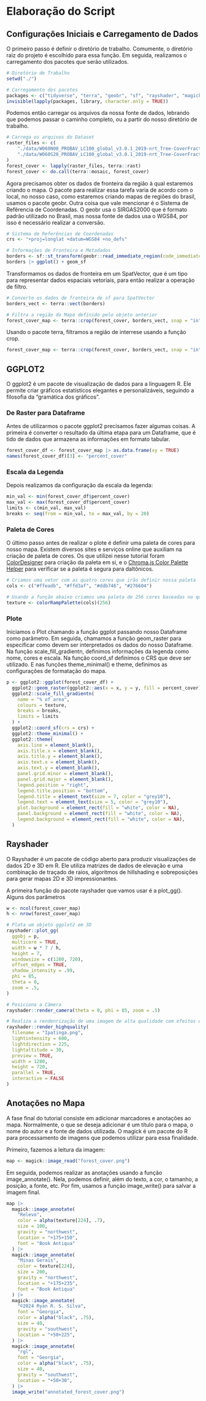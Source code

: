 # Elaboração do Script

## Configurações Iniciais e Carregamento de Dados

O primeiro passo é definir o diretório de trabalho. Comumente, o diretório raiz do projeto é escolhido para essa função. Em seguida, realizamos o carregamento dos pacotes que serão utilizados.

```r
# Diretório de Trabalho
setwd("./")

# Carregamento dos pacotes
packages <- c("tidyverse", "terra", "geobr", "sf", "rayshader", "magick")
invisible(lapply(packages, library, character.only = TRUE))
```

Podemos então carregar os arquivos da nossa fonte de dados, lebrando que podemos passar o caminho completo, ou a partir do nosso diretório de trabalho.

```r
# Carrega os arquivos do Dataset
raster_files <- c(
    "./data/W060N00_PROBAV_LC100_global_v3.0.1_2019-nrt_Tree-CoverFraction-layer_EPSG-4326.tif", #nolint
    "./data/W060S20_PROBAV_LC100_global_v3.0.1_2019-nrt_Tree-CoverFraction-layer_EPSG-4326.tif"  #nolint
)
forest_cover <- lapply(raster_files, terra::rast)
forest_cover <- do.call(terra::mosaic, forest_cover)
```

Agora precisamos obter os dados de fronteira da região à qual estaremos criando o mapa. O pacote para realizar essa tarefa varia de acordo com o local, no nosso caso, como estaremos criando mapas de regiões do brasil, usamos o pacote geobr. Outra coisa que vale mencionar é o Sistema de Refêrencia de Coordenadas. O geobr usa o SIRGAS2000 que é formato padrão utilizado no Brasil, mas nossa fonte de dados usa o WGS84, por isso é necessário realizar a conversão.

```r
# Sistema de Referências de Coordenadas
crs <- "+proj=longlat +datum=WGS84 +no_defs"

# Informações de Fronteira e Metadados
borders <- sf::st_transform(geobr::read_immediate_region(code_immediate = "310024"), crs) #nolint
borders |> ggplot() + geom_sf

``` 

Transformamos os dados de fronteira em um SpatVector, que é um tipo para representar dados espaciais vetoriais, para então realizar a operação de filtro.
```r
# Converte os dados de fronteira de sf para SpatVector
borders_vect <- terra::vect(borders)

# Filtra a região do Mapa definido pelo objeto anterior
forest_cover_map <- terra::crop(forest_cover, borders_vect, snap = "in", mask = TRUE, overwrite = TRUE)
```

Usando o pacote terra, filtramos a região de interrese usando a função crop.
```r
forest_cover_map <- terra::crop(forest_cover, borders_vect, snap = "in", mask = TRUE, overwrite = TRUE)
```

## GGPLOT2
O ggplot2 é um pacote de visualização de dados para a linguagem R. Ele permite criar gráficos estatísticos elegantes e personalizáveis, seguindo a filosofia da “gramática dos gráficos”.

### De Raster para Dataframe
Antes de utilizarmos o pacote ggplot2 precisamos fazer algumas coisas. A primeira é converter o resultado da última etapa para um Dataframe, que é tido de dados que armazena as informações em formato tabular.
```r
forest_cover_df <- forest_cover_map |> as.data.frame(xy = TRUE)
names(forest_cover_df)[3] <- "percent_cover"
```

### Escala da Legenda
Depois realizamos da configuração da escala da legenda:
```r
min_val <- min(forest_cover_df$percent_cover)
max_val <- max(forest_cover_df$percent_cover)
limits <- c(min_val, max_val)
breaks <- seq(from = min_val, to = max_val, by = 20)
```

### Paleta de Cores

O último passo antes de realizar o plote é definir uma paleta de cores para nosso mapa. Existem diversos sites e serviços online que auxiliam na criação de paleta de cores. Os que utilizei nesse tutorial foram [ColorDesigner](https://colordesigner.io/) para criação da paleta em si, e o [Chroma.js Color Palette Helper](https://gka.github.io/palettes/#/9|s|00429d,96ffea,ffffe0|ffffe0,ff005e,93003a|1|1) para verificar se a paleta é segura para daltônicos.

```r
# Criamos uma vetor com as quatro cores que irão definir nossa paleta
cols <- c("#ffeadb", "#ffd3af", "#ddb746", "#276604")

# Usando a função abaixo criamos uma paleta de 256 cores baseadas no que definimos anteriormente
texture <- colorRampPalette(cols)(256)
```

### Plote

Iniciamos o Plot chamando a função ggplot passando nosso Dataframe como parâmetro. Em seguida, chamamos a função geom_raster para especificar como devem ser interpretados os dados do nosso Dataframe. Na função scale_fill_gradientn, definimos informações da legenda como nome, cores e escala. Na função coord_sf definimos o CRS que deve ser utilizado. E nas funções theme_minimal() e theme, definimos as configurações de formatação do mapa.
``` r
p <- ggplot2::ggplot(forest_cover_df) +
  ggplot2::geom_raster(ggplot2::aes(x = x, y = y, fill = percent_cover)) +
  ggplot2::scale_fill_gradientn(
    name = "% of area",
    colours = texture,
    breaks = breaks,
    limits = limits
  ) +
  ggplot2::coord_sf(crs = crs) +
  ggplot2::theme_minimal() +
  ggplot2::theme(
    axis.line = element_blank(),
    axis.title.x = element_blank(),
    axis.title.y = element_blank(),
    axis.text.x = element_blank(),
    axis.text.y = element_blank(),
    panel.grid.minor = element_blank(),
    panel.grid.major = element_blank(),
    legend.position = "right",
    legend.title.position = "bottom",
    legend.title = element_text(size = 7, color = "grey10"),
    legend.text = element_text(size = 5, color = "grey10"),
    plot.background = element_rect(fill = "white", color = NA),
    panel.background = element_rect(fill = "white", color = NA),
    legend.background = element_rect(fill = "white", color = NA),
  )
```





## Rayshader

O Rayshader é um pacote de código aberto para produzir visualizações de dados 2D e 3D em R. Ele utiliza matrizes de dados de elevação e uma combinação de traçado de raios, algoritmos de hillshading e sobreposições para gerar mapas 2D e 3D impressionantes.

 
A primeira função do pacote rayshader que vamos usar é a plot_gg(). Alguns dos parâmetros 


```r
w <- ncol(forest_cover_map)
h <- nrow(forest_cover_map)

# Plota um objeto ggplot2 em 3D
rayshader::plot_gg(
  ggobj = p,
  multicore = TRUE,
  width = w * 7 / h,
  height = 7,
  windowsize = c(1280, 720),
  offset_edges = TRUE,
  shadow_intensity = .99,
  phi = 85,
  theta = 0,
  zoom = .5,
)

# Posiciona a Câmera
rayshader::render_camera(theta = 0, phi = 85, zoom = .5)
```

```r
# Realiza a rendenrização de uma imagem de alta qualidade com efeitos de iluminação.
rayshader::render_highquality(
  filename = "Ipatinga.png",
  lightintensity = 600,
  lightdirection = 225,
  lightaltitude = 30,
  preview = TRUE,
  width = 1280,
  height = 720,
  parallel = TRUE,
  interactive = FALSE
)
```

## Anotações no Mapa
A fase final do tutorial consiste em adicionar marcadores e anotações ao mapa. Normalmente, o que se deseja adicionar é um título para o mapa, o nome do autor e a fonte de dados utilizada. O magick é um pacote do R para processamento de imagens que podemos utilizar para essa finalidade.

Primeiro, fazemos a leitura da imagem:
```r
map <- magick::image_read("forest_cover.png")
```

Em seguida, podemos realizar as anotações usando a função image_annotate(). Nela, podemos definir, além do texto, a cor, o tamanho, a posição, a fonte, etc. Por fim, usamos a função image_write() para salvar a imagem final.
```r
map |>
  magick::image_annotate(
    "Relevo",
    color = alpha(texture[224], .7),
    size = 100,
    gravity = "northwest",
    location = "+175+150",
    font = "Book Antiqua"
  ) |>
  magick::image_annotate(
    "Minas Gerais",
    color = texture[224],
    size = 200,
    gravity = "northwest",
    location = "+175+235",
    font = "Book Antiqua"
  ) |>
  magick::image_annotate(
    "©2024 Ryan R. S. Silva",
    font = "Georgia",
    color = alpha("black", .75),
    size = 40,
    gravity = "southwest",
    location = "+50+225",
  ) |>
  magick::image_annotate(
    "rgl",
    font = "Georgia",
    color = alpha("black", .75),
    size = 40,
    gravity = "southwest",
    location = "+50+30",
  ) |>
  image_write("annotated_forest_cover.png")
```

